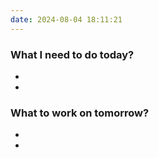 ```yaml
---
date: 2024-08-04 18:11:21
---
```



### What I need to do today?
- 
- 

### What to work on tomorrow?
- 
- 
